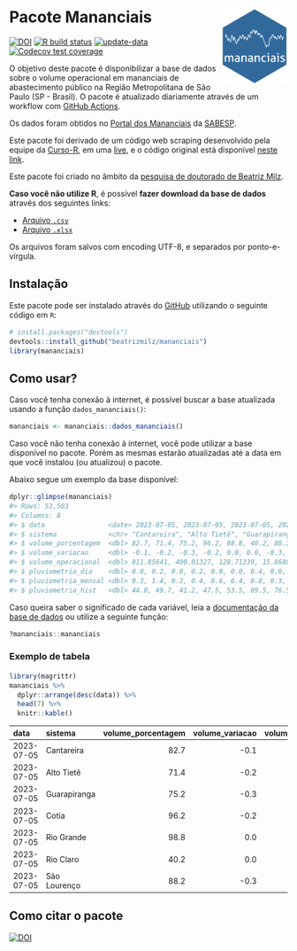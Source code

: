 
<!-- README.md is generated from README.Rmd. Please edit that file -->

# Pacote Mananciais <img src="man/figures/hexlogo.png" align="right" width = "120px"/>

<!-- badges: start -->

[![DOI](https://zenodo.org/badge/DOI/10.5281/zenodo.4733056.svg)](https://doi.org/10.5281/zenodo.4733056)
[![R build
status](https://github.com/beatrizmilz/mananciais/workflows/R-CMD-check/badge.svg)](https://github.com/beatrizmilz/mananciais/actions)
[![update-data](https://github.com/beatrizmilz/mananciais/actions/workflows/2-update_data.yaml/badge.svg)](https://github.com/beatrizmilz/mananciais/actions/workflows/2-update_data.yaml)
[![Codecov test
coverage](https://codecov.io/gh/beatrizmilz/mananciais/branch/master/graph/badge.svg)](https://codecov.io/gh/beatrizmilz/mananciais?branch=master)
<!-- badges: end -->

O objetivo deste pacote é disponibilizar a base de dados sobre o volume
operacional em mananciais de abastecimento público na Região
Metropolitana de São Paulo (SP - Brasil). O pacote é atualizado
diariamente através de um workflow com [GitHub
Actions](https://github.com/beatrizmilz/mananciais/actions).

Os dados foram obtidos no [Portal dos
Mananciais](http://mananciais.sabesp.com.br/Situacao) da
[SABESP](http://site.sabesp.com.br/site/Default.aspx).

Este pacote foi derivado de um código web scraping desenvolvido pela
equipe da [Curso-R](https://www.curso-r.com/), em uma
[live](https://youtu.be/jvZIxrMmOcQ), e o código original está
disponível [neste
link](https://github.com/curso-r/lives/blob/master/drafts/20200730_scraper_sabesp.R).

Este pacote foi criado no âmbito da [pesquisa de doutorado de Beatriz
Milz](https://beatrizmilz.github.io/tese/).

**Caso você não utilize R**, é possível **fazer download da base de
dados** através dos seguintes links:

- [Arquivo
  `.csv`](https://github.com/beatrizmilz/mananciais/raw/master/inst/extdata/mananciais.csv)
- [Arquivo
  `.xlsx`](https://github.com/beatrizmilz/mananciais/blob/master/inst/extdata/mananciais.xlsx?raw=true)

Os arquivos foram salvos com encoding UTF-8, e separados por
ponto-e-vírgula.

## Instalação

Este pacote pode ser instalado através do [GitHub](https://github.com/)
utilizando o seguinte código em `R`:

``` r
# install.packages("devtools")
devtools::install_github("beatrizmilz/mananciais")
library(mananciais)
```

## Como usar?

Caso você tenha conexão à internet, é possível buscar a base atualizada
usando a função `dados_mananciais()`:

``` r
mananciais <- mananciais::dados_mananciais() 
```

Caso você não tenha conexão à internet, você pode utilizar a base
disponível no pacote. Porém as mesmas estarão atualizadas até a data em
que você instalou (ou atualizou) o pacote.

Abaixo segue um exemplo da base disponível:

``` r
dplyr::glimpse(mananciais)
#> Rows: 53,503
#> Columns: 8
#> $ data                <date> 2023-07-05, 2023-07-05, 2023-07-05, 2023-07-05, 2…
#> $ sistema             <chr> "Cantareira", "Alto Tietê", "Guarapiranga", "Cotia…
#> $ volume_porcentagem  <dbl> 82.7, 71.4, 75.2, 96.2, 98.8, 40.2, 88.2, 82.8, 71…
#> $ volume_variacao     <dbl> -0.1, -0.2, -0.3, -0.2, 0.0, 0.0, -0.3, -0.1, -0.1…
#> $ volume_operacional  <dbl> 811.85641, 400.01327, 128.71339, 15.86801, 110.851…
#> $ pluviometria_dia    <dbl> 0.0, 0.2, 0.0, 0.2, 0.0, 0.0, 0.4, 0.0, 0.2, 0.0, …
#> $ pluviometria_mensal <dbl> 0.3, 1.4, 0.2, 0.4, 0.6, 6.4, 0.8, 0.3, 1.2, 0.2, …
#> $ pluviometria_hist   <dbl> 44.0, 49.7, 41.2, 47.5, 53.5, 89.5, 76.5, 44.0, 49…
```

Caso queira saber o significado de cada variável, leia a [documentação
da base de
dados](https://beatrizmilz.github.io/mananciais/reference/mananciais.html)
ou utilize a seguinte função:

``` r
?mananciais::mananciais
```

### Exemplo de tabela

``` r
library(magrittr)
mananciais %>% 
  dplyr::arrange(desc(data)) %>% 
  head(7) %>%
  knitr::kable()
```

| data       | sistema      | volume_porcentagem | volume_variacao | volume_operacional | pluviometria_dia | pluviometria_mensal | pluviometria_hist |
|:-----------|:-------------|-------------------:|----------------:|-------------------:|-----------------:|--------------------:|------------------:|
| 2023-07-05 | Cantareira   |               82.7 |            -0.1 |          811.85641 |              0.0 |                 0.3 |              44.0 |
| 2023-07-05 | Alto Tietê   |               71.4 |            -0.2 |          400.01327 |              0.2 |                 1.4 |              49.7 |
| 2023-07-05 | Guarapiranga |               75.2 |            -0.3 |          128.71339 |              0.0 |                 0.2 |              41.2 |
| 2023-07-05 | Cotia        |               96.2 |            -0.2 |           15.86801 |              0.2 |                 0.4 |              47.5 |
| 2023-07-05 | Rio Grande   |               98.8 |             0.0 |          110.85163 |              0.0 |                 0.6 |              53.5 |
| 2023-07-05 | Rio Claro    |               40.2 |             0.0 |            5.49469 |              0.0 |                 6.4 |              89.5 |
| 2023-07-05 | São Lourenço |               88.2 |            -0.3 |           78.37276 |              0.4 |                 0.8 |              76.5 |

## Como citar o pacote

[![DOI](https://zenodo.org/badge/DOI/10.5281/zenodo.4733056.svg)](https://doi.org/10.5281/zenodo.4733056)
